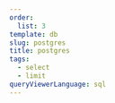 ```yaml
---
order:
  list: 3
template: db
slug: postgres
title: postgres
tags:
  - select
  - limit
queryViewerLanguage: sql
---
```

